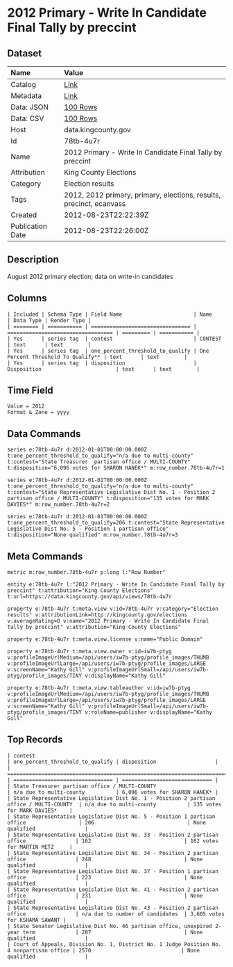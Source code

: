 # 2012 Primary - Write In Candidate Final Tally by preccint

## Dataset

| Name | Value |
| :--- | :---- |
| Catalog | [Link](https://catalog.data.gov/dataset/2012-primary-write-in-candidate-final-tally-fb453) |
| Metadata | [Link](https://data.kingcounty.gov/api/views/78tb-4u7r) |
| Data: JSON | [100 Rows](https://data.kingcounty.gov/api/views/78tb-4u7r/rows.json?max_rows=100) |
| Data: CSV | [100 Rows](https://data.kingcounty.gov/api/views/78tb-4u7r/rows.csv?max_rows=100) |
| Host | data.kingcounty.gov |
| Id | 78tb-4u7r |
| Name | 2012 Primary - Write In Candidate Final Tally by preccint |
| Attribution | King County Elections |
| Category | Election results |
| Tags | 2012, 2012 primary, primary, elections, results, precinct, ecanvass |
| Created | 2012-08-23T22:22:39Z |
| Publication Date | 2012-08-23T22:26:00Z |

## Description

August 2012 primary election; data on write-in candidates

## Columns

```ls
| Included | Schema Type | Field Name                       | Name                               | Data Type | Render Type |
| ======== | =========== | ================================ | ================================== | ========= | =========== |
| Yes      | series tag  | contest                          | CONTEST                            | text      | text        |
| Yes      | series tag  | one_percent_threshold_to_qualify | One Percent Threshold To Qualify** | text      | text        |
| Yes      | series tag  | disposition                      | Disposition                        | text      | text        |
```

## Time Field

```ls
Value = 2012
Format & Zone = yyyy
```

## Data Commands

```ls
series e:78tb-4u7r d:2012-01-01T00:00:00.000Z t:one_percent_threshold_to_qualify="n/a due to multi-county" t:contest="State Treasurer  partisan office / MULTI-COUNTY" t:disposition="6,096 votes for SHARON HANEK*" m:row_number.78tb-4u7r=1

series e:78tb-4u7r d:2012-01-01T00:00:00.000Z t:one_percent_threshold_to_qualify="n/a due to multi-county" t:contest="State Representative Legislative Dist No. 1 - Position 2 partisan office / MULTI-COUNTY" t:disposition="135 votes for MARK DAVIES*" m:row_number.78tb-4u7r=2

series e:78tb-4u7r d:2012-01-01T00:00:00.000Z t:one_percent_threshold_to_qualify=206 t:contest="State Representative Legislative Dist No. 5 - Position 1 partisan office" t:disposition="None qualified" m:row_number.78tb-4u7r=3
```

## Meta Commands

```ls
metric m:row_number.78tb-4u7r p:long l:"Row Number"

entity e:78tb-4u7r l:"2012 Primary - Write In Candidate Final Tally by preccint" t:attribution="King County Elections" t:url=https://data.kingcounty.gov/api/views/78tb-4u7r

property e:78tb-4u7r t:meta.view v:id=78tb-4u7r v:category="Election results" v:attributionLink=http://kingcounty.gov/elections v:averageRating=0 v:name="2012 Primary - Write In Candidate Final Tally by preccint" v:attribution="King County Elections"

property e:78tb-4u7r t:meta.view.license v:name="Public Domain"

property e:78tb-4u7r t:meta.view.owner v:id=iw7b-ptyg v:profileImageUrlMedium=/api/users/iw7b-ptyg/profile_images/THUMB v:profileImageUrlLarge=/api/users/iw7b-ptyg/profile_images/LARGE v:screenName="Kathy Gill" v:profileImageUrlSmall=/api/users/iw7b-ptyg/profile_images/TINY v:displayName="Kathy Gill"

property e:78tb-4u7r t:meta.view.tableauthor v:id=iw7b-ptyg v:profileImageUrlMedium=/api/users/iw7b-ptyg/profile_images/THUMB v:profileImageUrlLarge=/api/users/iw7b-ptyg/profile_images/LARGE v:screenName="Kathy Gill" v:profileImageUrlSmall=/api/users/iw7b-ptyg/profile_images/TINY v:roleName=publisher v:displayName="Kathy Gill"
```

## Top Records

```ls
| contest                                                                                  | one_percent_threshold_to_qualify | disposition                   | 
| ======================================================================================== | ================================ | ============================= | 
| State Treasurer partisan office / MULTI-COUNTY                                           | n/a due to multi-county          | 6,096 votes for SHARON HANEK* | 
| State Representative Legislative Dist No. 1 - Position 2 partisan office / MULTI-COUNTY  | n/a due to multi-county          | 135 votes for MARK DAVIES*    | 
| State Representative Legislative Dist No. 5 - Position 1 partisan office                 | 206                              | None qualified                | 
| State Representative Legislative Dist No. 33 - Position 2 partisan office                | 162                              | 162 votes for MARTIN METZ     | 
| State Representative Legislative Dist No. 34 - Position 2 partisan office                | 248                              | None qualified                | 
| State Representative Legislative Dist No. 37 - Position 1 partisan office                | 223                              | None qualified                | 
| State Representative Legislative Dist No. 41 - Position 2 partisan office                | 231                              | None qualified                | 
| State Representative Legislative Dist No. 43 - Position 2 partisan office                | n/a due to number of candidates  | 3,605 votes for KSHAMA SAWANT | 
| State Senator Legislative Dist No. 46 partisan office, unexpired 2-year term             | 287                              | None qualified                | 
| Court of Appeals, Division No. 1, District No. 1 Judge Position No. 4 nonpartisan office | 2570                             | None qualified                | 
```